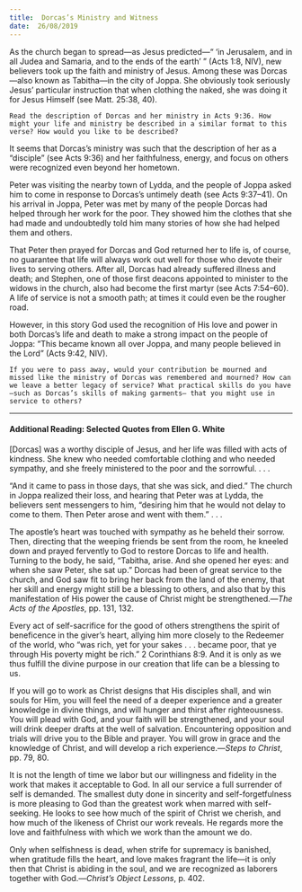 ```yaml
---
title:  Dorcas’s Ministry and Witness
date:  26/08/2019
---
```


As the church began to spread—as Jesus predicted—“ ‘in Jerusalem, and in all Judea and Samaria, and to the ends of the earth’ ” (Acts 1:8, NIV), new believers took up the faith and ministry of Jesus. Among these was Dorcas—also known as Tabitha—in the city of Joppa. She obviously took seriously Jesus’ particular instruction that when clothing the naked, she was doing it for Jesus Himself (see Matt. 25:38, 40).

`Read the description of Dorcas and her ministry in Acts 9:36. How might your life and ministry be described in a similar format to this verse? How would you like to be described?`

It seems that Dorcas’s ministry was such that the description of her as a “disciple” (see Acts 9:36) and her faithfulness, energy, and focus on others were recognized even beyond her hometown.

Peter was visiting the nearby town of Lydda, and the people of Joppa asked him to come in response to Dorcas’s untimely death (see Acts 9:37–41). On his arrival in Joppa, Peter was met by many of the people Dorcas had helped through her work for the poor. They showed him the clothes that she had made and undoubtedly told him many stories of how she had helped them and others.

That Peter then prayed for Dorcas and God returned her to life is, of course, no guarantee that life will always work out well for those who devote their lives to serving others. After all, Dorcas had already suffered illness and death; and Stephen, one of those first deacons appointed to minister to the widows in the church, also had become the first martyr (see Acts 7:54–60). A life of service is not a smooth path; at times it could even be the rougher road.

However, in this story God used the recognition of His love and power in both Dorcas’s life and death to make a strong impact on the people of Joppa: “This became known all over Joppa, and many people believed in the Lord” (Acts 9:42, NIV).

`If you were to pass away, would your contribution be mourned and missed like the ministry of Dorcas was remembered and mourned? How can we leave a better legacy of service? What practical skills do you have—such as Dorcas’s skills of making garments— that you might use in service to others?`

---

#### Additional Reading: Selected Quotes from Ellen G. White

[Dorcas] was a worthy disciple of Jesus, and her life was filled with acts of kindness. She knew who needed comfortable clothing and who needed sympathy, and she freely ministered to the poor and the sorrowful. . . . 

“And it came to pass in those days, that she was sick, and died.” The church in Joppa realized their loss, and hearing that Peter was at Lydda, the believers sent messengers to him, “desiring him that he would not delay to come to them. Then Peter arose and went with them.” . . .  

The apostle’s heart was touched with sympathy as he beheld their sorrow. Then, directing that the weeping friends be sent from the room, he kneeled down and prayed fervently to God to restore Dorcas to life and health. Turning to the body, he said, “Tabitha, arise. And she opened her eyes: and when she saw Peter, she sat up.” Dorcas had been of great service to the church, and God saw fit to bring her back from the land of the enemy, that her skill and energy might still be a blessing to others, and also that by this manifestation of His power the cause of Christ might be strengthened.—_The Acts of the Apostles_, pp. 131, 132.

Every act of self-sacrifice for the good of others strengthens the spirit of beneficence in the giver’s heart, allying him more closely to the Redeemer of the world, who “was rich, yet for your sakes . . . became poor, that ye through His poverty might be rich.” 2 Corinthians 8:9. And it is only as we thus fulfill the divine purpose in our creation that life can be a blessing to us. 

If you will go to work as Christ designs that His disciples shall, and win souls for Him, you will feel the need of a deeper experience and a greater knowledge in divine things, and will hunger and thirst after righteousness. You will plead with God, and your faith will be strengthened, and your soul will drink deeper drafts at the well of salvation. Encountering opposition and trials will drive you to the Bible and prayer. You will grow in grace and the knowledge of Christ, and will develop a rich experience.—_Steps to Christ_, pp. 79, 80.

It is not the length of time we labor but our willingness and fidelity in the work that makes it acceptable to God. In all our service a full surrender of self is demanded. The smallest duty done in sincerity and self-forgetfulness is more pleasing to God than the greatest work when marred with self-seeking. He looks to see how much of the spirit of Christ we cherish, and how much of the likeness of Christ our work reveals. He regards more the love and faithfulness with which we work than the amount we do. 

Only when selfishness is dead, when strife for supremacy is banished, when gratitude fills the heart, and love makes fragrant the life—it is only then that Christ is abiding in the soul, and we are recognized as laborers together with God.—_Christ’s Object Lessons_, p. 402.